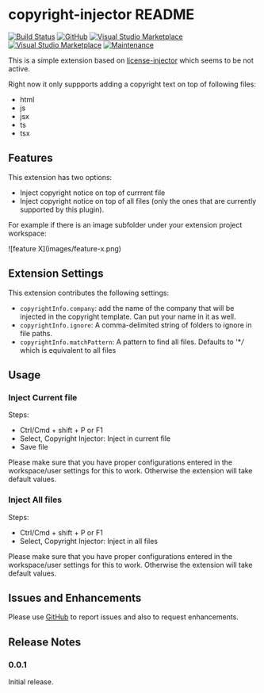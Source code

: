 # copyright-injector README

[![Build Status](https://travis-ci.org/Shobhit1/copyright_injector.svg?branch=master)](https://travis-ci.org/Shobhit1/copyright_injector)
[![GitHub](https://img.shields.io/github/license/mashape/apistatus.svg)](https://opensource.org/licenses/MIT)
[![Visual Studio Marketplace](https://img.shields.io/vscode-marketplace/v/shobhit1.copyright-injector.svg)](https://marketplace.visualstudio.com/items?itemName=shobhit1.copyright-injector)
[![Visual Studio Marketplace](https://img.shields.io/vscode-marketplace/d/shobhit1.copyright-injector.svg)](https://marketplace.visualstudio.com/items?itemName=shobhit1.copyright-injector)
[![Maintenance](https://img.shields.io/badge/Maintained%3F-yes-green.svg)](https://GitHub.com/Naereen/StrapDown.js/graphs/commit-activity)

This is a simple extension based on [license-injector](https://github.com/martellaj/license-injector) which seems to be not active.

Right now it only suppports adding a copyright text on top of following files:

- html
- js
- jsx
- ts
- tsx

## Features

This extension has two options:

- Inject copyright notice on top of currrent file
- Inject copyright notice on top of all files (only the ones that are currently supported by this plugin).

For example if there is an image subfolder under your extension project workspace:

\!\[feature X\]\(images/feature-x.png\)

<!-- > Tip: Many popular extensions utilize animations. This is an excellent way to show off your extension! We recommend short, focused animations that are easy to follow. -->

## Extension Settings

This extension contributes the following settings:

- `copyrightInfo.company`: add the name of the company that will be injected in the copyright template. Can put your name in it as well.
- `copyrightInfo.ignore`: A comma-delimited string of folders to ignore in file paths.
- `copyrightInfo.matchPattern`: A pattern to find all files. Defaults to '\*_/_ which is equivalent to all files

## Usage

### Inject Current file

Steps:

- Ctrl/Cmd + shift + P or F1
- Select, Copyright Injector: Inject in current file
- Save file

Please make sure that you have proper configurations entered in the workspace/user settings for this to work. Otherwise the extension will take default values.

### Inject All files

Steps:

- Ctrl/Cmd + shift + P or F1
- Select, Copyright Injector: Inject in all files

Please make sure that you have proper configurations entered in the workspace/user settings for this to work. Otherwise the extension will take default values.

## Issues and Enhancements

Please use [GitHub](https://github.com/Shobhit1/copyright_injector) to report issues and also to request enhancements.

## Release Notes

### 0.0.1

Initial release.
